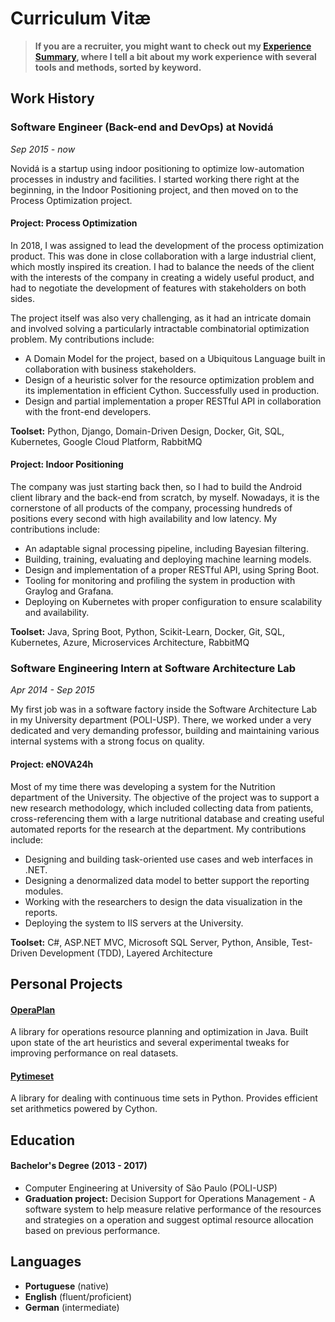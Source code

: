 # Curriculum Vitæ

> **If you are a recruiter, you might want to check out my [Experience Summary](/summary),
> where I tell a bit about my work experience with several tools and methods, sorted by keyword.**

## <i class="fa fa-briefcase"></i> Work History

### Software Engineer (Back-end and DevOps) at Novidá 

*Sep 2015 - now*

Novidá is a startup using indoor positioning to optimize low-automation processes
in industry and facilities. I started working there right at the beginning, in
the Indoor Positioning project, and then moved on to the Process Optimization project.

#### Project: Process Optimization

In 2018, I was assigned to lead the development of the process optimization product.
This was done in close collaboration with a large industrial client, which
mostly inspired its creation. I had to balance the needs of the client with the
interests of the company in creating a widely useful product, and had to
negotiate the development of features with stakeholders on both sides.

The project itself was also very challenging, as it had an intricate domain and
involved solving a particularly intractable combinatorial optimization problem.
My contributions include:

- A Domain Model for the project, based on a Ubiquitous Language built in
  collaboration with business stakeholders.
- Design of a heuristic solver for the resource optimization problem and its
  implementation in efficient Cython. Successfully used in production.
- Design and partial implementation a proper RESTful API in collaboration with
  the front-end developers.

**Toolset:** Python, Django, Domain-Driven Design, Docker, Git, SQL,
Kubernetes, Google Cloud Platform, RabbitMQ

#### Project: Indoor Positioning

The company was just starting back then, so I had to build the Android client library
and the back-end from scratch, by myself. Nowadays, it is the cornerstone of all
products of the company, processing hundreds of positions every second with high
availability and low latency. My contributions include:

- An adaptable signal processing pipeline, including Bayesian filtering.
- Building, training, evaluating and deploying machine learning models.
- Design and implementation of a proper RESTful API, using Spring Boot.
- Tooling for monitoring and profiling the system in production with Graylog and Grafana.
- Deploying on Kubernetes with proper configuration to ensure scalability and availability.

**Toolset:** Java, Spring Boot, Python, Scikit-Learn, Docker, Git, SQL,
Kubernetes, Azure, Microservices Architecture, RabbitMQ


### Software Engineering Intern at Software Architecture Lab 

*Apr 2014 - Sep 2015*

My first job was in a software factory inside the Software Architecture Lab in
my University department (POLI-USP). There, we worked under a very dedicated and
very demanding professor, building and maintaining various internal systems with
a strong focus on quality.

#### Project: eNOVA24h

Most of my time there was developing a system for the Nutrition department of
the University. The objective of the project was to support a new research
methodology, which included collecting data from patients, cross-referencing
them with a large nutritional database and creating useful automated reports for
the research at the department. My contributions include:

- Designing and building task-oriented use cases and web interfaces in .NET.
- Designing a denormalized data model to better support the reporting modules.
- Working with the researchers to design the data visualization in the reports.
- Deploying the system to IIS servers at the University.

**Toolset:** C#, ASP.NET MVC, Microsoft SQL Server, Python, Ansible,
Test-Driven Development (TDD), Layered Architecture


## <i class="fa fa-plus-square"></i> Personal Projects

#### <a href="https://github.com/GFlorio/operaplan" target="_blank" rel="noreferrer"><i class="fab fa-github"></i> OperaPlan</a>

A library for operations resource planning and optimization in Java. Built upon
state of the art heuristics and several experimental tweaks for improving
performance on real datasets.

#### <a href="https://github.com/GFlorio/pytimeset" target="_blank" rel="noreferrer"><i class="fab fa-github"></i> Pytimeset</a>

A library for dealing with continuous time sets in Python. Provides efficient
set arithmetics powered by Cython.

## <i class="fa fa-graduation-cap"></i> Education

#### Bachelor's Degree (2013 - 2017)

- Computer Engineering at University of São Paulo (POLI-USP)
- **Graduation project:** Decision Support for Operations Management - A software
system to help measure relative performance of the resources and strategies on
a operation and suggest optimal resource allocation based on previous
performance.

## <i class="fa fa-globe"></i> Languages

- **Portuguese** (native)
- **English** (fluent/proficient)
- **German** (intermediate)
